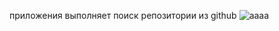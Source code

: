 приложения выполняет поиск репозитории из github
![aaaa](https://github.com/hacker-uz/github_search/raw/main/dart.jpg)
